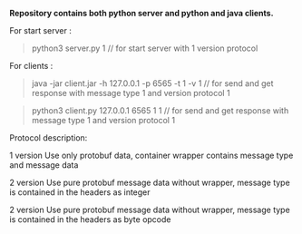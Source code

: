 
**Repository contains both python server and python and java clients.**

For start server :

> python3 server.py 1 // for start server with 1 version protocol

For clients :

> java -jar client.jar -h 127.0.0.1 -p 6565 -t 1 -v 1 // for send and get response with message type 1 and version protocol 1

> python3 client.py 127.0.0.1 6565 1 1 // for send and get response with message type 1 and version protocol 1


Protocol description:

1 version
Use only protobuf data, container wrapper contains message type and message data

2 version
Use pure protobuf message data without wrapper, message type is contained in the headers as integer


2 version
Use pure protobuf message data without wrapper, message type is contained in the headers as byte opcode
